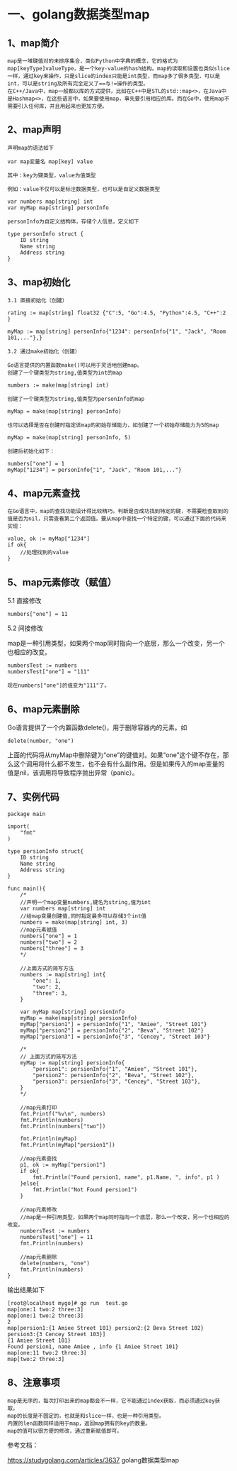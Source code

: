#  一、golang数据类型map

## 1、map简介

    map是一堆键值对的未排序集合，类似Python中字典的概念，它的格式为map[keyType]valueType，是一个key-value的hash结构。map的读取和设置也类似slice一样，通过key来操作，只是slice的index只能是int类型，而map多了很多类型，可以是int，可以是string及所有完全定义了==与!=操作的类型。
    在C++/Java中，map一般都以库的方式提供，比如在C++中是STL的std::map<>，在Java中是Hashmap<>，在这些语言中，如果要使用map，事先要引用相应的库。而在Go中，使用map不需要引入任何库，并且用起来也更加方便。

## 2、map声明

```
声明map的语法如下

var map变量名 map[key] value

其中：key为键类型，value为值类型
```

```
例如：value不仅可以是标注数据类型，也可以是自定义数据类型

var numbers map[string] int
var myMap map[string] personInfo

personInfo为自定义结构体，存储个人信息，定义如下

type personInfo struct {
    ID string
    Name string
    Address string
}
```
## 3、map初始化
```
3.1 直接初始化（创建）

rating := map[string] float32 {"C":5, "Go":4.5, "Python":4.5, "C++":2 }

myMap := map[string] personInfo{"1234": personInfo{"1", "Jack", "Room 101,..."},}

3.2 通过make初始化（创建）

Go语言提供的内置函数make()可以用于灵活地创建map。
创建了一个键类型为string,值类型为int的map

numbers := make(map[string] int)

创建了一个键类型为string,值类型为personInfo的map

myMap = make(map[string] personInfo)

也可以选择是否在创建时指定该map的初始存储能力，如创建了一个初始存储能力为5的map

myMap = make(map[string] personInfo, 5)

创建后初始化如下：

numbers["one"] = 1 
myMap["1234"] = personInfo{"1", "Jack", "Room 101,..."}
```

## 4、map元素查找

    在Go语言中，map的查找功能设计得比较精巧。判断是否成功找到特定的键，不需要检查取到的值是否为nil，只需查看第二个返回值。要从map中查找一个特定的键，可以通过下面的代码来实现：
```
value, ok := myMap["1234"]
if ok{
    //处理找到的value
}
```

## 5、map元素修改（赋值）

5.1 直接修改
```
numbers["one"] = 11
```

5.2 间接修改

map是一种引用类型，如果两个map同时指向一个底层，那么一个改变，另一个也相应的改变。
```
numbersTest := numbers
numbersTest["one"] = "111"

现在numbers["one"]的值变为"111"了。
```

## 6、map元素删除

Go语言提供了一个内置函数delete()，用于删除容器内的元素。如

```
delete(number, "one")
```

上面的代码将从myMap中删除键为“one”的键值对。如果“one”这个键不存在，那么这个调用将什么都不发生，也不会有什么副作用。但是如果传入的map变量的值是nil，该调用将导致程序抛出异常（panic）。

## 7、实例代码
```
package main

import(
    "fmt"
)

type persionInfo struct{
    ID string
    Name string
    Address string
}

func main(){
    /*
    //声明一个map变量numbers,键名为string,值为int
    var numbers map[string] int
    //给map变量创建值,同时指定最多可以存储3个int值
    numbers = make(map[string] int, 3)
    //map元素赋值
    numbers["one"] = 1
    numbers["two"] = 2
    numbers["three"] = 3
    */

    //上面方式的简写方法
    numbers := map[string] int{
        "one": 1,
        "two": 2,
        "three": 3,
    }
    
    var myMap map[string] persionInfo
    myMap = make(map[string] persionInfo)
    myMap["persion1"] = persionInfo{"1", "Amiee", "Street 101"}
    myMap["persion2"] = persionInfo{"2", "Beva", "Street 102"}
    myMap["persion3"] = persionInfo{"3", "Cencey", "Street 103"}
    
    /*
    // 上面方式的简写方法
    myMap := map[string] persionInfo{
        "persion1": persionInfo{"1", "Amiee", "Street 101"},
        "persion2": persionInfo{"2", "Beva", "Street 102"},
        "persion3": persionInfo{"3", "Cencey", "Street 103"},
    }
    */
    
    //map元素打印
    fmt.Printf("%v\n", numbers)
    fmt.Println(numbers)
    fmt.Println(numbers["two"])

    fmt.Println(myMap)
    fmt.Println(myMap["persion1"])
    
    //map元素查找
    p1, ok := myMap["persion1"]
    if ok{
        fmt.Println("Found persion1, name", p1.Name, ", info", p1 )
    }else{
        fmt.Println("Not Found persion1")
    }
    
    //map元素修改
    //map是一种引用类型，如果两个map同时指向一个底层，那么一个改变，另一个也相应的改变。
    numbersTest := numbers
    numbersTest["one"] = 11
    fmt.Println(numbers)   

    //map元素删除
    delete(numbers, "one")
    fmt.Println(numbers)    
}
```
输出结果如下
```
[root@localhost mygo]# go run  test.go 
map[one:1 two:2 three:3]
map[one:1 two:2 three:3]
2
map[persion1:{1 Amiee Street 101} persion2:{2 Beva Street 102} persion3:{3 Cencey Street 103}]
{1 Amiee Street 101}
Found persion1, name Amiee , info {1 Amiee Street 101}
map[one:11 two:2 three:3]
map[two:2 three:3]
```
## 8、注意事项

```
map是无序的，每次打印出来的map都会不一样，它不能通过index获取，而必须通过key获取。
map的长度是不固定的，也就是和slice一样，也是一种引用类型。
内置的len函数同样适用于map，返回map拥有的key的数量。
map的值可以很方便的修改，通过重新赋值即可。

```
参考文档：

https://studygolang.com/articles/3637   golang数据类型map 
